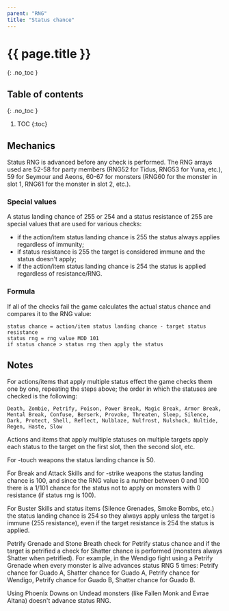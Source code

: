```yaml
---
parent: "RNG"
title: "Status chance"
---
```

# {{ page.title }}
{: .no_toc }

## Table of contents
{: .no_toc }

1. TOC
{:toc}

## Mechanics
Status RNG is advanced before any check is performed. The RNG arrays used are 52-58 for party members (RNG52 for Tidus, RNG53 for Yuna, etc.), 59 for Seymour and Aeons, 60-67 for monsters (RNG60 for the monster in slot 1, RNG61 for the monster in slot 2, etc.).

### Special values
A status landing chance of 255 or 254 and a status resistance of 255 are special values that are used for various checks:
-   if the action/item status landing chance is 255 the status always applies regardless of immunity;
-   if status resistance is 255 the target is considered immune and the status doesn't apply;
-   if the action/item status landing chance is 254 the status is applied regardless of resistance/RNG.

### Formula
If all of the checks fail the game calculates the actual status chance and compares it to the RNG value:
```
status chance = action/item status landing chance - target status resistance
status rng = rng value MOD 101
if status chance > status rng then apply the status
```

## Notes
For actions/items that apply multiple status effect the game checks them one by one, repeating the steps above; the order in which the statuses are checked is the following:
```
Death, Zombie, Petrify, Poison, Power Break, Magic Break, Armor Break, Mental Break, Confuse, Berserk, Provoke, Threaten, Sleep, Silence, Dark, Protect, Shell, Reflect, Nulblaze, Nulfrost, Nulshock, Nultide, Regen, Haste, Slow
```

Actions and items that apply multiple statuses on multiple targets apply each status to the target on the first slot, then the second slot, etc.

For -touch weapons the status landing chance is 50.

For Break and Attack Skills and for -strike weapons the status landing chance is 100, and since the RNG value is a number between 0 and 100 there is a 1/101 chance for the status not to apply on monsters with 0 resistance (if status rng is 100).

For Buster Skills and status items (Silence Grenades, Smoke Bombs, etc.) the status landing chance is 254 so they always apply unless the target is immune (255 resistance), even if the target resistance is 254 the status is applied.

Petrify Grenade and Stone Breath check for Petrify status chance and if the target is petrified a check for Shatter chance is performed (monsters always Shatter when petrified). For example, in the Wendigo fight using a Petrify Grenade when every monster is alive advances status RNG 5 times: Petrify chance for Guado A, Shatter chance for Guado A, Petrify chance for Wendigo, Petrify chance for Guado B, Shatter chance for Guado B.

Using Phoenix Downs on Undead monsters (like Fallen Monk and Evrae Altana) doesn't advance status RNG.
